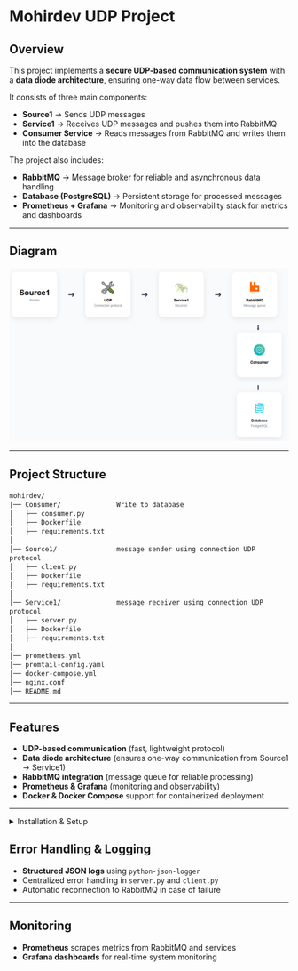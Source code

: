 # Mohirdev UDP Project

## Overview

This project implements a **secure UDP-based communication system** with
a **data diode architecture**, ensuring one-way data flow between
services.

It consists of three main components:

- **Source1** → Sends UDP messages  
- **Service1** → Receives UDP messages and pushes them into RabbitMQ  
- **Consumer Service** → Reads messages from RabbitMQ and writes them into the database  

The project also includes:

- **RabbitMQ** → Message broker for reliable and asynchronous data handling  
- **Database (PostgreSQL)** → Persistent storage for processed messages  
- **Prometheus + Grafana** → Monitoring and observability stack for metrics and dashboards

------------------------------------------------------------------------
## Diagram
<div align="center">
  <img src="image/diagram.png" alt="diagram" >
</div>

------------------------------------------------------------------------

## Project Structure

    mohirdev/
    |── Consumer/              Write to database
    │   ├── consumer.py     
    │   ├── Dockerfile
    │   ├── requirements.txt   
    │
    │── Source1/               message sender using connection UDP protocol
    │   ├── client.py
    │   ├── Dockerfile
    │   ├── requirements.txt   
    │
    │── Service1/              message receiver using connection UDP protocol
    │   ├── server.py
    │   ├── Dockerfile
    │   ├── requirements.txt  
    │
    │── prometheus.yml         
    │── promtail-config.yaml   
    │── docker-compose.yml     
    │── nginx.conf            
    │── README.md              

------------------------------------------------------------------------

## Features

-   **UDP-based communication** (fast, lightweight protocol)
-   **Data diode architecture** (ensures one-way communication from
    Source1 → Service1)
-   **RabbitMQ integration** (message queue for reliable processing)
-   **Prometheus & Grafana** (monitoring and observability)
-   **Docker & Docker Compose** support for containerized deployment

------------------------------------------------------------------------
<details>
<summary>Installation & Setup</summary>

### 1️⃣ Clone the Repository

``` bash
git clone https://github.com/Shohruxshoh/udp_webhook.git
cd udp_webhook
```

### 2️⃣ Build and Start Services

``` bash
docker-compose up --build
```

### 3️⃣ Verify Running Services

-   **Source1** → UDP client\
-   **Service1** → UDP server with RabbitMQ integration\
-   **Prometheus** → <http://localhost:9090>\
-   **Grafana** → <http://localhost:3000>

------------------------------------------------------------------------

## Configuration

-   **Environment Variables** are stored in `.env` files. Example:

``` env
See .env.example
```

-   **Nginx (UDP Load Balancer)** configuration (`nginx.conf`):

``` nginx
stream {
    upstream udp_backend {
        least_conn;
        server service1:9999;
    }
    server {
        listen 9999 udp;
        proxy_pass udp_backend;
    }
}
```
------------------------------------------------------------------------
</details>


## Error Handling & Logging

-   **Structured JSON logs** using `python-json-logger`
-   Centralized error handling in `server.py` and `client.py`
-   Automatic reconnection to RabbitMQ in case of failure

------------------------------------------------------------------------

## Monitoring

-   **Prometheus** scrapes metrics from RabbitMQ and services
-   **Grafana dashboards** for real-time system monitoring

